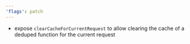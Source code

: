 ```yaml
---
'flags': patch
---
```


- expose `clearCacheForCurrentRequest` to allow clearing the cache of a deduped function for the current request
